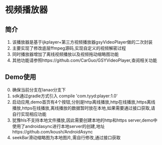# 视频播放器
## 简介
1. 该播放器是基于ijkplayer+第三方视频播放器gsyVideoPlayer做的二次封装
2. 主要实现了修改底层ffmpeg源码,实现自定义的视频解密过程
3. 同时播放器增加了离线视频播放以及视频拖动缩略图功能
4. 其他功能请参照https://github.com/CarGuo/GSYVideoPlayer,查阅相关功能

## Demo使用
0. 确保当前分支在lanao分支下
1. sdk通过gradle方式引入 compile 'com.tyyd:player:1.0'
2. 启动应用,demo首页有4个按钮,分别是http离线播放,http在线播放,https离线播放,https在线播放,离线播放的数据暂时放在本地,如果需要通过接口获取,请自行实现相应功能
3. 犹豫hls不支持本地文件播放,因此需要创建本地的http和https server,demo中使用了androidasync进行本地server的创建,地址https://github.com/koush/AndroidAsync
4. seekBar滑动缩略图为本地图片,需自行修改,通过接口获取



